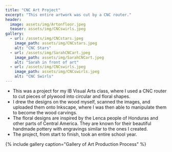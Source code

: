 ```yaml
---
title: "CNC Art Project"
excerpt: "This entire artwork was cut by a CNC router."
header:
  image: assets/img/Artonfloor.jpeg
  teaser: assets/img/CNCswirls.jpeg
gallery:
  - url: /assets/img/CNCstars.jpeg
    image_path: assets/img/CNCstars.jpeg
    alt: "CNC Stars"
  - url: /assets/img/SarahCNCart.jpeg
    image_path: assets/img/SarahCNCart.jpeg
    alt: "Sarah in front of art"
  - url: /assets/img/CNCswirls.jpeg
    image_path: assets/img/CNCswirls.jpeg
    alt: "CNC Swirls"
---
```


  * This was a project for my IB Visual Arts class, where I used a CNC router to cut pieces of plywood into circular and floral shapes.
  * I drew the designs on the wood myself, scanned the images, and uploaded them onto Inkscape, where I was then able to manipulate them to become the wood carvings.
  * The floral designs are inspired by the Lenca people of Honduras and other parts of Central America. They are known for their beautiful handmade pottery with engravings similar to the ones I created.
  * The project, from start to finish, took an entire school year.


{% include gallery caption="Gallery of Art Production Process" %}
